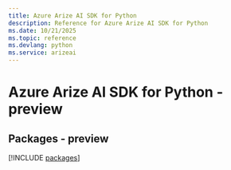 ```yaml
---
title: Azure Arize AI SDK for Python
description: Reference for Azure Arize AI SDK for Python
ms.date: 10/21/2025
ms.topic: reference
ms.devlang: python
ms.service: arizeai
---
```

# Azure Arize AI SDK for Python - preview
## Packages - preview
[!INCLUDE [packages](arize-ai-index.md)]